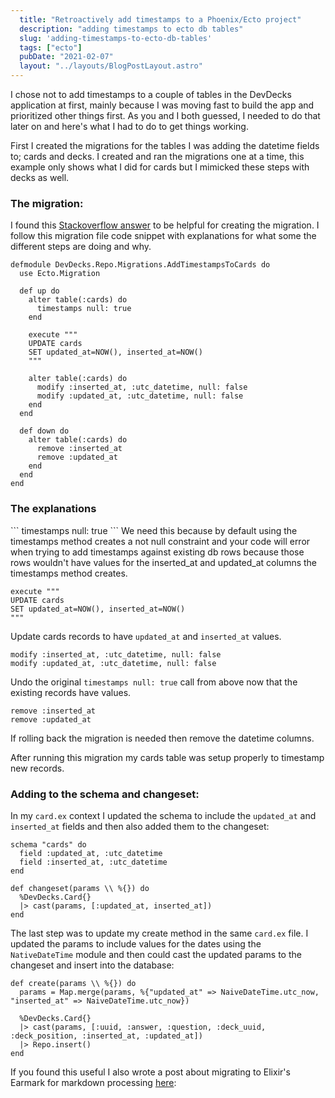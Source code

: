 ```yaml
---
  title: "Retroactively add timestamps to a Phoenix/Ecto project"
  description: "adding timestamps to ecto db tables"
  slug: 'adding-timestamps-to-ecto-db-tables'
  tags: ["ecto"]
  pubDate: "2021-02-07"
  layout: "../layouts/BlogPostLayout.astro"
---
```


I chose not to add timestamps to a couple of tables in the DevDecks application at first, mainly because I was moving fast to build the app and prioritized other things first. As you and I both guessed, I needed to do that later on and here's what I had to do to get things working.

First I created the migrations for the tables I was adding the datetime fields to; cards and decks. I created and ran the migrations one at a time, this example only shows what I did for cards but I mimicked these steps with decks as well.

<h3>The migration:</h3>

I found this [Stackoverflow answer](https://stackoverflow.com/questions/35744390/how-to-add-timestamps-to-an-existing-table-with-ectos-timestamps/52610636#52610636) to be helpful for creating the migration. I follow this migration file code snippet with explanations for what some the different steps are doing and why.
```
defmodule DevDecks.Repo.Migrations.AddTimestampsToCards do
  use Ecto.Migration

  def up do
    alter table(:cards) do      
      timestamps null: true
    end

    execute """
    UPDATE cards
    SET updated_at=NOW(), inserted_at=NOW()
    """

    alter table(:cards) do
      modify :inserted_at, :utc_datetime, null: false
      modify :updated_at, :utc_datetime, null: false
    end
  end

  def down do
    alter table(:cards) do
      remove :inserted_at
      remove :updated_at
    end
  end
end
```

<h3>The explanations</h3>
```
timestamps null: true
```
We need this because by default using the timestamps method creates a not null constraint and your code will error when trying to add timestamps against existing db rows because those rows wouldn't have values for the inserted_at and updated_at columns the timestamps method creates.

```
execute """
UPDATE cards
SET updated_at=NOW(), inserted_at=NOW()
"""
```
Update cards records to have `updated_at` and `inserted_at` values.

```
modify :inserted_at, :utc_datetime, null: false
modify :updated_at, :utc_datetime, null: false
```
Undo the original `timestamps null: true` call from above now that the existing records have values.

```
remove :inserted_at
remove :updated_at
```
If rolling back the migration is needed then remove the datetime columns.

After running this migration my cards table was setup properly to timestamp new records.

<h3>Adding to the schema and changeset:</h3>

In my `card.ex` context I updated the schema to include the `updated_at` and `inserted_at` fields and then also added them to the changeset:
```
schema "cards" do
  field :updated_at, :utc_datetime
  field :inserted_at, :utc_datetime
end

def changeset(params \\ %{}) do
  %DevDecks.Card{}
  |> cast(params, [:updated_at, inserted_at])  
end
```

The last step was to update my create method in the same `card.ex` file. I updated the params to include values for the dates using the `NativeDateTime` module and then could cast the updated params to the changeset and insert into the database:
```
def create(params \\ %{}) do
  params = Map.merge(params, %{"updated_at" => NaiveDateTime.utc_now, "inserted_at" => NaiveDateTime.utc_now})

  %DevDecks.Card{}
  |> cast(params, [:uuid, :answer, :question, :deck_uuid, :deck_position, :inserted_at, :updated_at])
  |> Repo.insert()
end
```

If you found this useful I also wrote a post about migrating to Elixir's Earmark for markdown processing [here](https://tinytechtuts.com/2021-elixir-earmark-code-parsing/):
